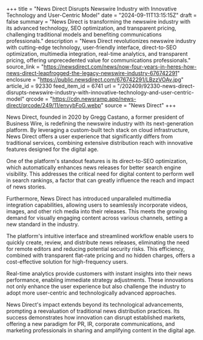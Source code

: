 +++
title = "News Direct Disrupts Newswire Industry with Innovative Technology and User-Centric Model"
date = "2024-09-11T13:15:15Z"
draft = false
summary = "News Direct is transforming the newswire industry with its advanced technology, SEO optimization, and transparent pricing, challenging traditional models and benefiting communications professionals."
description = "News Direct revolutionizes newswire industry with cutting-edge technology, user-friendly interface, direct-to-SEO optimization, multimedia integration, real-time analytics, and transparent pricing, offering unprecedented value for communications professionals."
source_link = "https://newsdirect.com/news/now-four-years-in-heres-how-news-direct-leapfrogged-the-legacy-newswire-industry-676742291"
enclosure = "https://public.newsdirect.com/676742291/LBzzVOAv.jpg"
article_id = 92330
feed_item_id = 6741
url = "/202409/92330-news-direct-disrupts-newswire-industry-with-innovative-technology-and-user-centric-model"
qrcode = "https://cdn.newsramp.app/news-direct/qrcode/249/11/envybFoG.webp"
source = "News Direct"
+++

<p>News Direct, founded in 2020 by Gregg Castano, a former president of Business Wire, is redefining the newswire industry with its next-generation platform. By leveraging a custom-built tech stack on cloud infrastructure, News Direct offers a user experience that significantly differs from traditional services, combining extensive distribution reach with innovative features designed for the digital age.</p><p>One of the platform's standout features is its direct-to-SEO optimization, which automatically enhances news releases for better search engine visibility. This addresses the critical need for digital content to perform well in search rankings, a factor that can greatly influence the reach and impact of news stories.</p><p>Furthermore, News Direct has introduced unparalleled multimedia integration capabilities, allowing users to seamlessly incorporate videos, images, and other rich media into their releases. This meets the growing demand for visually engaging content across various channels, setting a new standard in the industry.</p><p>The platform's intuitive interface and streamlined workflow enable users to quickly create, review, and distribute news releases, eliminating the need for remote editors and reducing potential security risks. This efficiency, combined with transparent flat-rate pricing and no hidden charges, offers a cost-effective solution for high-frequency users.</p><p>Real-time analytics provide customers with instant insights into their news performance, enabling immediate strategy adjustments. These innovations not only enhance the user experience but also challenge the industry to adopt more user-centric and technologically advanced approaches.</p><p>News Direct's impact extends beyond its technological advancements, prompting a reevaluation of traditional news distribution practices. Its success demonstrates how innovation can disrupt established markets, offering a new paradigm for PR, IR, corporate communications, and marketing professionals in sharing and amplifying content in the digital age.</p>